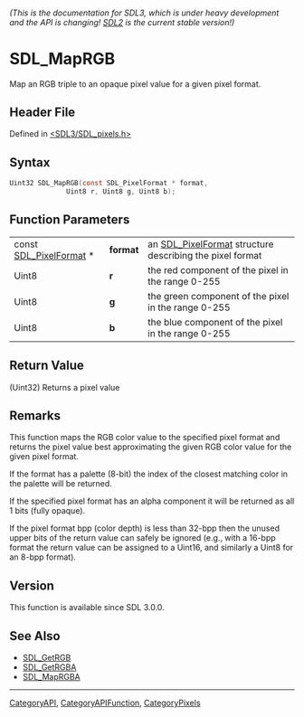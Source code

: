 ###### (This is the documentation for SDL3, which is under heavy development and the API is changing! [SDL2](https://wiki.libsdl.org/SDL2/) is the current stable version!)
# SDL_MapRGB

Map an RGB triple to an opaque pixel value for a given pixel format.

## Header File

Defined in [<SDL3/SDL_pixels.h>](https://github.com/libsdl-org/SDL/blob/main/include/SDL3/SDL_pixels.h)

## Syntax

```c
Uint32 SDL_MapRGB(const SDL_PixelFormat * format,
              Uint8 r, Uint8 g, Uint8 b);
```

## Function Parameters

|                                            |            |                                                                             |
| ------------------------------------------ | ---------- | --------------------------------------------------------------------------- |
| const [SDL_PixelFormat](SDL_PixelFormat) * | **format** | an [SDL_PixelFormat](SDL_PixelFormat) structure describing the pixel format |
| Uint8                                      | **r**      | the red component of the pixel in the range 0-255                           |
| Uint8                                      | **g**      | the green component of the pixel in the range 0-255                         |
| Uint8                                      | **b**      | the blue component of the pixel in the range 0-255                          |

## Return Value

(Uint32) Returns a pixel value

## Remarks

This function maps the RGB color value to the specified pixel format and
returns the pixel value best approximating the given RGB color value for
the given pixel format.

If the format has a palette (8-bit) the index of the closest matching color
in the palette will be returned.

If the specified pixel format has an alpha component it will be returned as
all 1 bits (fully opaque).

If the pixel format bpp (color depth) is less than 32-bpp then the unused
upper bits of the return value can safely be ignored (e.g., with a 16-bpp
format the return value can be assigned to a Uint16, and similarly a Uint8
for an 8-bpp format).

## Version

This function is available since SDL 3.0.0.

## See Also

- [SDL_GetRGB](SDL_GetRGB)
- [SDL_GetRGBA](SDL_GetRGBA)
- [SDL_MapRGBA](SDL_MapRGBA)

----
[CategoryAPI](CategoryAPI), [CategoryAPIFunction](CategoryAPIFunction), [CategoryPixels](CategoryPixels)

